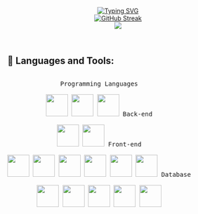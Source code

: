 <div>
  <p align="center">
    <a href="#">
      <img src="https://readme-typing-svg.demolab.com?font=Fira+Code&pause=1000&center=true&width=435&lines=Hi+there+%F0%9F%91%8B" alt="Typing SVG" />
    </a>
  <br>
    <a href="#">
      <img src="https://github-readme-streak-stats.herokuapp.com?user=wildmer&theme=neon&hide_border=true&background=45%2CFFFFFF00%2C00809080&fire=EB5454" alt="GitHub Streak" />
    </a>
    <br>
    <img style="" src="https://komarev.com/ghpvc/?username=wildmer&style=plastic&base=1000" />
  </p>
  <br>
    <!-- <a href="https://www.linkedin.com/in/wild/"><img width="32px" alt="LinkedIn" title="LinkedIn" src="https://i.imgur.com/yRpa1dQ.png"/></a>
    <a href="https://www.linkedin.com/in/wild/">
    <img width="32px"  width="50px" src="https://cdn.jsdelivr.net/gh/devicons/devicon/icons/linkedin/linkedin-original.svg" />
    <img width="32px"  src="https://cdn.jsdelivr.net/gh/devicons/devicon@latest/icons/linkedin/linkedin-original.svg" />
  </a>
    <a href="https://t.me/wild">
    <img width="32px" src="https://upload.wikimedia.org/wikipedia/commons/thumb/8/82/Telegram_logo.svg/768px-Telegram_logo.svg.png" />
  </a> -->
 <h2>🔧 Languages and Tools:</h2>
<p style="display: inline-block;" align="center">
  <kbd>
    <kbd>Programming Languages</kbd>
    <br>
    <br>
    <img width="50px" src="https://cdn.jsdelivr.net/gh/devicons/devicon/icons/python/python-original.svg" />
    <img width="50px" src="https://cdn.jsdelivr.net/gh/devicons/devicon/icons/bash/bash-original.svg" />
    <img width="50px" src="https://cdn.jsdelivr.net/gh/devicons/devicon@latest/icons/javascript/javascript-original.svg" />
    <!--
    <img width="50px" src="https://cdn.jsdelivr.net/gh/devicons/devicon@latest/icons/go/go-original.svg" />
    <img width="50px" src="https://cdn.jsdelivr.net/gh/devicons/devicon/icons/csharp/csharp-original.svg" />
    <img width="50px" src="https://cdn.jsdelivr.net/gh/devicons/devicon/icons/c/c-original.svg" />
    -->
  </kbd>
  <kbd>
    <kbd>Back-end</kbd>
    <br>
    <br>
    <img width="50px" src="https://cdn.jsdelivr.net/gh/devicons/devicon@latest/icons/nodejs/nodejs-original-wordmark.svg" />
    <img width="50px" src="https://cdn.jsdelivr.net/gh/devicons/devicon@latest/icons/fastapi/fastapi-plain-wordmark.svg" />
    <!-- <img width="50px" src="https://cdn.jsdelivr.net/gh/devicons/devicon@latest/icons/flask/flask-original-wordmark.svg" /> -->
    <!-- <img width="50px" src="https://cdn.jsdelivr.net/gh/devicons/devicon/icons/dotnetcore/dotnetcore-original.svg" /> -->
  </kbd>
  <kbd>
    <kbd>Front-end</kbd>
    <br>
    <br>
    <img width="50px" src="https://cdn.jsdelivr.net/gh/devicons/devicon/icons/html5/html5-original-wordmark.svg" />
    <img width="50px" src="https://cdn.jsdelivr.net/gh/devicons/devicon/icons/bootstrap/bootstrap-original-wordmark.svg" />
    <img width="50px" src="https://cdn.jsdelivr.net/gh/devicons/devicon/icons/svelte/svelte-original-wordmark.svg" />
    <img width="50px"  src="https://cdn.jsdelivr.net/gh/devicons/devicon@latest/icons/vuejs/vuejs-original-wordmark.svg" />
    <img width="50px" src="https://cdn.jsdelivr.net/gh/devicons/devicon@latest/icons/vitejs/vitejs-original.svg" />
    <img width="50px" src="https://cdn.jsdelivr.net/gh/devicons/devicon@latest/icons/quasar/quasar-plain-wordmark.svg" />
  </kbd>
  <kbd>
    <kbd>Database</kbd>
    <br>
    <br>
    <img width="50px" src="https://cdn.jsdelivr.net/gh/devicons/devicon/icons/mysql/mysql-original-wordmark.svg" />
    <img width="50px" src="https://cdn.jsdelivr.net/gh/devicons/devicon/icons/microsoftsqlserver/microsoftsqlserver-plain-wordmark.svg" />
    <img width="50px" src="https://cdn.jsdelivr.net/gh/devicons/devicon/icons/postgresql/postgresql-original-wordmark.svg" />
    <img width="50px" src="https://cdn.jsdelivr.net/gh/devicons/devicon@latest/icons/sqlite/sqlite-original-wordmark.svg" />
    <img width="50px" src="https://cdn.jsdelivr.net/gh/devicons/devicon/icons/mongodb/mongodb-original-wordmark.svg" />
  </kbd>
  <br>
  <br>
   <!-- <kbd>
    <kbd>System, Networking & Deployment</kbd>
    <br>
    <br>
    <img width="50px" src="https://cdn.jsdelivr.net/gh/devicons/devicon/icons/linux/linux-original.svg" />
    <img width="50px" src="https://cdn.jsdelivr.net/gh/devicons/devicon/icons/docker/docker-original-wordmark.svg" />
    <img width="50px" src="https://cdn.jsdelivr.net/gh/devicons/devicon@latest/icons/amazonwebservices/amazonwebservices-original-wordmark.svg" />
    <img width="50px" src="https://cdn.jsdelivr.net/gh/devicons/devicon@latest/icons/nginx/nginx-original.svg" />
    <img width="50px" src="https://cdn.jsdelivr.net/gh/devicons/devicon/icons/git/git-original-wordmark.svg" />
    <img width="50px" src="https://cdn.jsdelivr.net/gh/devicons/devicon@latest/icons/gitlab/gitlab-original-wordmark.svg" />
    <img width="50px" src="https://cdn.jsdelivr.net/gh/devicons/devicon@latest/icons/swagger/swagger-original-wordmark.svg" />
</kbd> -->

  <!-- <kbd>
    <kbd>Utils</kbd>
    <br>
    <br>
    <img width="50px" src="https://cdn.jsdelivr.net/gh/devicons/devicon/icons/latex/latex-original.svg" />
  </kbd> -->
</p>
</div>
